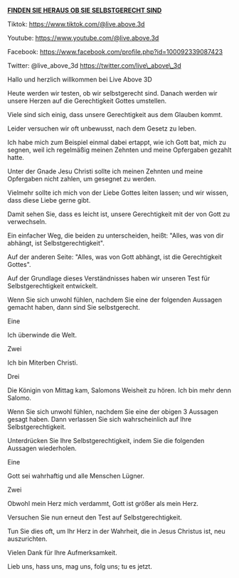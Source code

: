 **<u>FINDEN SIE HERAUS OB SIE SELBSTGERECHT SIND</u>**

Tiktok:
[<u>https://www.tiktok.com/@live.above.3d</u>](https://www.tiktok.com/@live.above.3d)

Youtube:
[<u>https://www.youtube.com/@live.above.3d</u>](https://www.youtube.com/@live.above.3d)

Facebook:
[<u>https://www.facebook.com/profile.php?id=100092339087423</u>](https://www.facebook.com/profile.php?id=100092339087423)

Twitter: @live\_above\_3d
[<u>https://twitter.com/live\_above\_3d</u>](https://twitter.com/live_above_3d)

Hallo und herzlich willkommen bei Live Above 3D

Heute werden wir testen, ob wir selbstgerecht sind. Danach werden wir
unsere Herzen auf die Gerechtigkeit Gottes umstellen.

Viele sind sich einig, dass unsere Gerechtigkeit aus dem Glauben kommt.

Leider versuchen wir oft unbewusst, nach dem Gesetz zu leben.

Ich habe mich zum Beispiel einmal dabei ertappt, wie ich Gott bat, mich
zu segnen, weil ich regelmäßig meinen Zehnten und meine Opfergaben
gezahlt hatte.

Unter der Gnade Jesu Christi sollte ich meinen Zehnten und meine
Opfergaben nicht zahlen, um gesegnet zu werden.

Vielmehr sollte ich mich von der Liebe Gottes leiten lassen; und wir
wissen, dass diese Liebe gerne gibt.

Damit sehen Sie, dass es leicht ist, unsere Gerechtigkeit mit der von
Gott zu verwechseln.

Ein einfacher Weg, die beiden zu unterscheiden, heißt: "Alles, was von
dir abhängt, ist Selbstgerechtigkeit".

Auf der anderen Seite: "Alles, was von Gott abhängt, ist die
Gerechtigkeit Gottes".

Auf der Grundlage dieses Verständnisses haben wir unseren Test für
Selbstgerechtigkeit entwickelt.

Wenn Sie sich unwohl fühlen, nachdem Sie eine der folgenden Aussagen
gemacht haben, dann sind Sie selbstgerecht.

Eine

Ich überwinde die Welt.

Zwei

Ich bin Miterben Christi.

Drei

Die Königin von Mittag kam, Salomons Weisheit zu hören. Ich bin mehr
denn Salomo.

Wenn Sie sich unwohl fühlen, nachdem Sie eine der obigen 3 Aussagen
gesagt haben. Dann verlassen Sie sich wahrscheinlich auf Ihre
Selbstgerechtigkeit.

Unterdrücken Sie Ihre Selbstgerechtigkeit, indem Sie die folgenden
Aussagen wiederholen.

Eine

Gott sei wahrhaftig und alle Menschen Lügner.

Zwei

Obwohl mein Herz mich verdammt, Gott ist größer als mein Herz.

Versuchen Sie nun erneut den Test auf Selbstgerechtigkeit.

Tun Sie dies oft, um Ihr Herz in der Wahrheit, die in Jesus Christus
ist, neu auszurichten.

Vielen Dank für Ihre Aufmerksamkeit.

Lieb uns, hass uns, mag uns, folg uns; tu es jetzt.
